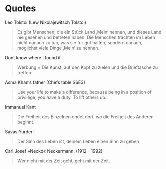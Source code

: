 # Quotes

Leo Tolstoi (Lew Nikolajewitsch Tolstoi)
> Es gibt Menschen, die ein Stück Land ‚Mein‘ nennen, und dieses Land nie gesehen und betreten haben. Die Menschen trachten im Leben nicht danach zu tun, was sie für gut halten, sondern danach, möglichst viele Dinge ‚Mein‘ zu nennen.

Dont know where I found it.
> Werbung = Die Kunst, auf den Kopf zu zielen und die Brieftasche zu treffen

Asma Khan‘s father (Chefs table S6E3)
> Use your life to make a difference, because being in a position of privilege, you have a duty. To lift others up.

Immanuel Kant
> Die Freiheit des Einzelnen endet dort, wo die Freiheit des Anderen beginnt.

Savas Yurderi
> Der Sinn des Leben ist, deinem Leben einen Sinn zu geben

Carl Josef »Necko« Neckermann. (1912 - 1992)
> Wer nicht mit der Zeit geht, geht mit der Zeit.
